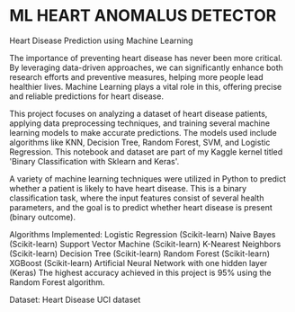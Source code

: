 # ML HEART ANOMALUS DETECTOR 
Heart Disease Prediction using Machine Learning

The importance of preventing heart disease has never been more critical. By leveraging data-driven approaches, we can significantly enhance both research efforts and preventive measures, helping more people lead healthier lives. Machine Learning plays a vital role in this, offering precise and reliable predictions for heart disease.

This project focuses on analyzing a dataset of heart disease patients, applying data preprocessing techniques, and training several machine learning models to make accurate predictions. The models used include algorithms like KNN, Decision Tree, Random Forest, SVM, and Logistic Regression. This notebook and dataset are part of my Kaggle kernel titled 'Binary Classification with Sklearn and Keras'.

A variety of machine learning techniques were utilized in Python to predict whether a patient is likely to have heart disease. This is a binary classification task, where the input features consist of several health parameters, and the goal is to predict whether heart disease is present (binary outcome).

Algorithms Implemented:
Logistic Regression (Scikit-learn)
Naive Bayes (Scikit-learn)
Support Vector Machine (Scikit-learn)
K-Nearest Neighbors (Scikit-learn)
Decision Tree (Scikit-learn)
Random Forest (Scikit-learn)
XGBoost (Scikit-learn)
Artificial Neural Network with one hidden layer (Keras)
The highest accuracy achieved in this project is 95% using the Random Forest algorithm.

Dataset: Heart Disease UCI dataset



